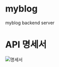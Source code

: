 # myblog
myblog backend server

# API 명세서

![명세서](https://user-images.githubusercontent.com/104721095/182769818-fec0b28e-d579-4730-80ed-5ea4cec7aa70.png)



